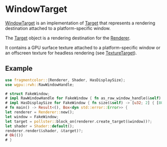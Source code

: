 # WindowTarget

[WindowTarget](https://fragmentcolor.org/api/window_target) is an implementation of [Target](https://fragmentcolor.org/api/target) that represents a rendering destination attached to a platform-specific window.

The [Target](https://fragmentcolor.org/api/target) object is a rendering destination for the [Renderer](https://fragmentcolor.org/api/renderer).

It contains a GPU surface texture attached to a platform-specific window or an offscreen texture for headless rendering (see [TextureTarget](https://fragmentcolor.org/api/texture_target)).

## Example

```rust
use fragmentcolor::{Renderer, Shader, HasDisplaySize};
use wgpu::rwh::RawWindowHandle;

# struct FakeWindow;
# impl RawWindowHandle for FakeWindow { fn as_raw_window_handle(&self) -> wgpu::rwh::RawWindowHandle { wgpu::rwh::RawWindowHandle::from_handle(self) } }
# impl HasDisplaySize for FakeWindow { fn size(&self) -> [u32; 2] { [800, 600] } }
# fn main() -> Result<(), Box<dyn std::error::Error>> {
let renderer = Renderer::new();
let window = FakeWindow;
let target = pollster::block_on(renderer.create_target(&window))?;
let shader = Shader::default();
renderer.render(&shader, &target)?;
# Ok(())
# }
```
